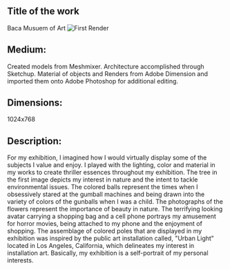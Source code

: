  ## Title of the work
 Baca Musuem of Art
 ![First Render](images/Juan_Baca_Museum05.jpg)
 ## Medium:
 Created models from Meshmixer.
 Architecture accomplished through Sketchup.
 Material of objects and Renders from Adobe Dimension and imported them onto Adobe Photoshop for additional editing.
 
 ## Dimensions:
 1024x768
 ## Description: 
  For my exhibition, I imagined how I would virtually display some of the subjects I value and enjoy. I played with the lighting, color and material in my works to create thriller essences throughout my exhibition. The tree in the first image depicts my interest in nature and the intent to tackle environmental issues. The colored balls represent the times when I obsessively stared at the gumball machines and being drawn into the variety of colors of the gunballs when I was a child. The photographs of the flowers represent the importance of beauty in nature. The terrifying looking avatar carrying a shopping bag and a cell phone portrays my amusement for horror movies, being attached to my phone and the enjoyment of shopping. The assemblage of colored poles that are displayed in my exhibition was inspired by the public art installation called, "Urban Light" located in Los Angeles, California, which delineates my interest in installation art. Basically, my exhibition is a self-portrait of my personal interests.   
